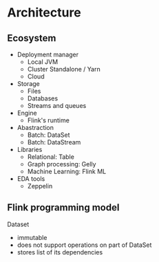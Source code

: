 # Architecture

## Ecosystem

- Deployment manager
    - Local JVM
    - Cluster Standalone / Yarn
    - Cloud
- Storage
    - Files
    - Databases
    - Streams and queues
- Engine
    - Flink's runtime
- Abastraction
    -  Batch: DataSet
    -  Batch: DataStream
- Libraries
    -  Relational: Table
    -  Graph processing: Gelly
    -  Machine Learning: Flink ML
- EDA tools
    - Zeppelin

## Flink programming model

Dataset
- immutable
- does not support operations on part of DataSet
- stores list of its dependencies